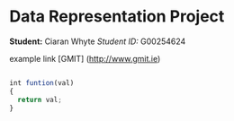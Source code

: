 # Data Representation Project

**Student:** Ciaran Whyte
*Student ID:* G00254624

example link [GMIT] (http://www.gmit.ie)


```js

int funtion(val)
{
  return val;
}

```
